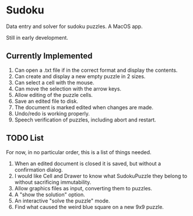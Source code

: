 # Sudoku
Data entry and solver for sudoku puzzles. A MacOS app.

Still in early development.

## Currently Implemented
1. Can open a .txt file if in the correct format and display the contents.
1. Can create and display a new empty puzzle in 2 sizes.
1. Can select a cell with the mouse.
1. Can move the selection with the arrow keys.
1. Allow editing of the puzzle cells.
1. Save an edited file to disk.
1. The document is marked edited when changes are made.
1. Undo/redo is working properly.
1. Speech verification of puzzles, including abort and restart.

## TODO List
For now, in no particular order, this is a list of things needed.

1. When an edited document is closed it is saved, but without a confirmation dialog.
1. I would like Cell and Drawer to know what SudokuPuzzle they belong to without sacrificing immutability.
1. Allow graphics files as input, converting them to puzzles.
1. A "show the solution" option.
1. An interactive "solve the puzzle" mode.
1. Find what caused the weird blue square on a new 9x9 puzzle.
